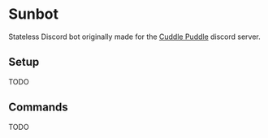 # Sunbot
Stateless Discord bot originally made for the [Cuddle Puddle](https://floof.zone/discord) discord server.

## Setup

TODO

## Commands

TODO